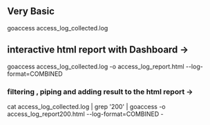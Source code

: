 ## Very Basic  
goaccess access_log_collected.log 

## interactive html report with Dashboard ->
goaccess access_log_collected.log -o access_log_report.html --log-format=COMBINED

### filtering , piping and adding result to the html report ->
cat access_log_collected.log | grep '200' |  goaccess -o access_log_report200.html --log-format=COMBINED -



